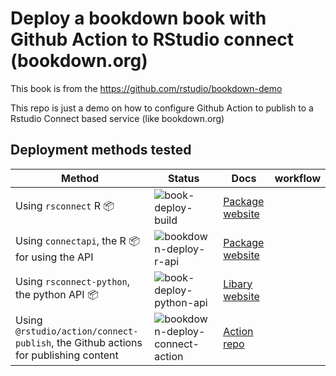 
# Deploy a bookdown book with Github Action to RStudio connect (bookdown.org)

This book is from the https://github.com/rstudio/bookdown-demo

This repo is just a demo on how to configure Github Action to publish to a Rstudio Connect based service (like bookdown.org)

## Deployment methods tested

| Method                                                                             | Status                                                                                                                              | Docs                                                                                      | workflow |
|------------------------------------------------------------------------------------|-------------------------------------------------------------------------------------------------------------------------------------|-------------------------------------------------------------------------------------------|----------|
| Using `rsconnect` R :package:                                                      | ![book-deploy-build](https://github.com/cderv/deploy-bookdown-demo/workflows/book-deploy-build/badge.svg)                           | [Package website](https://rstudio.github.io/rsconnect/)                                   |          |
| Using `connectapi`, the R :package: for using the API                              | ![bookdown-deploy-r-api](https://github.com/cderv/deploy-bookdown-demo/workflows/bookdown-deploy-r-api/badge.svg)                   | [Package website](https://rstudio.github.io/connectapi/)                                  |          |
| Using `rsconnect-python`, the python API :package:                                 | ![book-deploy-python-api](https://github.com/cderv/deploy-bookdown-demo/workflows/book-deploy-python-api/badge.svg)                 | [Libary website](https://pypi.org/project/rsconnect-python/#deploying-r-or-other-content) |          |
| Using `@rstudio/action/connect-publish`, the Github actions for publishing content | ![bookdown-deploy-connect-action](https://github.com/cderv/deploy-bookdown-demo/workflows/bookdown-deploy-connect-action/badge.svg) | [Action repo](https://github.com/rstudio/actions/tree/main/connect-publish)               |          |
